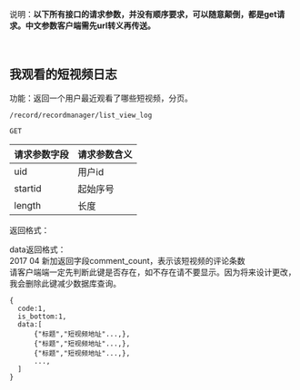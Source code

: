说明：**以下所有接口的请求参数，并没有顺序要求，可以随意颠倒，都是get请求。中文参数客户端需先url转义再传送。**


<br> 

## 我观看的短视频日志

功能：返回一个用户最近观看了哪些短视频，分页。

~~~
/record/recordmanager/list_view_log
~~~
~~~
GET
~~~

| 请求参数字段        | 请求参数含义  |
| -------- |:------|
|uid         |  用户id|
|startid     |  起始序号|
|length      |  长度|


返回格式：  

data返回格式：  
2017 04 新加返回字段comment_count，表示该短视频的评论条数  
请客户端端一定先判断此键是否存在，如不存在请不要显示。因为将来设计更改，我会删除此键减少数据库查询。

~~~
{
  code:1,
  is_bottom:1,
  data:[
      {"标题","短视频地址"...,},
      {"标题","短视频地址"...,},
      {"标题","短视频地址"...,},
      ...,
  ] 
}   
~~~










